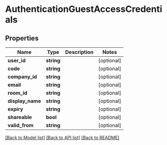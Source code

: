 # AuthenticationGuestAccessCredentials

## Properties
Name | Type | Description | Notes
------------ | ------------- | ------------- | -------------
**user_id** | **string** |  | [optional] 
**code** | **string** |  | [optional] 
**company_id** | **string** |  | [optional] 
**email** | **string** |  | [optional] 
**room_id** | **string** |  | [optional] 
**display_name** | **string** |  | [optional] 
**expiry** | **string** |  | [optional] 
**shareable** | **bool** |  | [optional] 
**valid_from** | **string** |  | [optional] 

[[Back to Model list]](../README.md#documentation-for-models) [[Back to API list]](../README.md#documentation-for-api-endpoints) [[Back to README]](../README.md)


